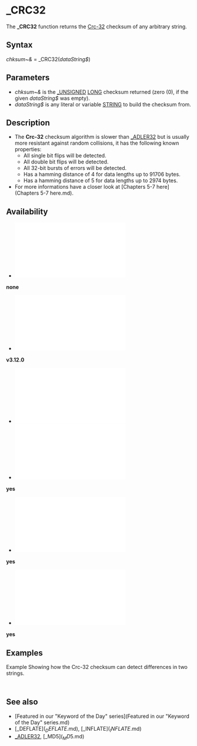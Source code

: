 # _CRC32

The **_CRC32** function returns the [Crc-32](Crc-32.md) checksum of any arbitrary string.

  

## Syntax

*chksum~&* = _CRC32(*dataString$*)
  

## Parameters

* *chksum~&* is the [_UNSIGNED](_UNSIGNED.md) [LONG](LONG.md) checksum returned (zero (0), if the given *dataString$* was empty).
* *dataString$* is any literal or variable [STRING](STRING.md) to build the checksum from.

  

## Description

* The **Crc-32** checksum algorithm is slower than [_ADLER32](_ADLER32.md) but is usually more resistant against random collisions, it has the following known properties:
	+ All single bit flips will be detected.
	+ All double bit flips will be detected.
	+ All 32-bit bursts of errors will be detected.
	+ Has a hamming distance of 4 for data lengths up to 91706 bytes.
	+ Has a hamming distance of 5 for data lengths up to 2974 bytes.
* For more informations have a closer look at [Chapters 5-7 here](Chapters 5-7 here.md).

  

## Availability

* [![none](![none.md)](File:Qb64.png "none")

**none**
* [![v3.12.0](![v3.12.0.md)](File:Qbpe.png "v3.12.0")

**v3.12.0**
* [![Apix.png](![Apix.png.md)](File:Apix.png)
* [![yes](![yes.md)](File:Win.png "yes")

**yes**
* [![yes](![yes.md)](File:Lnx.png "yes")

**yes**
* [![yes](![yes.md)](File:Osx.png "yes")

**yes**

  

## Examples

Example
Showing how the Crc-32 checksum can detect differences in two strings.

``` 'this is the correct text t$ = "QB64 Phoenix Edition" [PRINT](PRINT.md) "Correct Text: "; t$ [PRINT](PRINT.md) "  Crc-32 Sum: "; [RIGHT$](RIGHT$.md)("00000000" + [HEX$](HEX$.md)(_CRC32(t$)), 8) [PRINT](PRINT.md) 'this text differs in just 1 bit from the above, by changing 4 to 5 'ASC("4") = 52 = &B00110100 'ASC("5") = 53 = &B00110101 t$ = "QB65 Phoenix Edition" [PRINT](PRINT.md) "Mangled Text: "; t$ [PRINT](PRINT.md) "  Crc-32 Sum: "; [RIGHT$](RIGHT$.md)("00000000" + [HEX$](HEX$.md)(_CRC32(t$)), 8) [END](END.md)  
```

``` Correct Text: QB64 Phoenix Edition   Crc-32 Sum: 691EE005  Mangled Text: QB65 Phoenix Edition   Crc-32 Sum: EEB82B46  
```

  

## See also

* [Featured in our "Keyword of the Day" series](Featured in our "Keyword of the Day" series.md)
* [_DEFLATE$](_DEFLATE$.md), [_INFLATE$](_INFLATE$.md)
* [_ADLER32](_ADLER32.md), [_MD5$](_MD5$.md)

  

